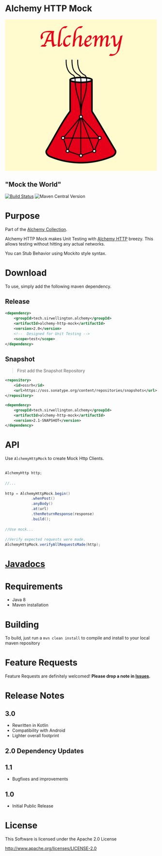 Alchemy HTTP Mock
==============================================
[<img src="https://raw.githubusercontent.com/SirWellington/alchemy/develop/Graphics/Logo/Alchemy-Logo-v7-name.png" width="500">](https://github.com/SirWellington/alchemy)

## "Mock the World"

[![Build Status](http://jenkins.redroma.tech/job/Alchemy%20HTTP%20Mock/badge/icon)](http://jenkins.redroma.tech/job/Alchemy%20HTTP%20Mock/)
![Maven Central Version](http://img.shields.io/maven-central/v/tech.sirwellington.alchemy/alchemy-http-mock.svg)

# Purpose
Part of the [Alchemy Collection](https://github.com/SirWellington/alchemy).

Alchemy HTTP Mock makes Unit Testing with [Alchemy HTTP](https://github.com/SirWellington/alchemy-http) breezy.
This allows testing without hitting any actual networks.

You can Stub Behavior using Mockito style syntax.

# Download

To use, simply add the following maven dependency.

## Release

```xml
<dependency>
	<groupId>tech.sirwellington.alchemy</groupId>
	<artifactId>alchemy-http-mock</artifactId>
    <version>2.0</version>
    <!--  Designed for Unit Testing -->
    <scope>test</scope>
</dependency>
```

## Snapshot

>First add the Snapshot Repository
```xml
<repository>
	<id>ossrh</id>
    <url>https://oss.sonatype.org/content/repositories/snapshots</url>
</repository>
```

```xml
<dependency>
	<groupId>tech.sirwellington.alchemy</groupId>
	<artifactId>alchemy-http-mock</artifactId>
	<version>2.1-SNAPSHOT</version>
</dependency>
```

# API

Use `AlchemyHttpMock` to create Mock Http Clients.

```java

AlchemyHttp http;

//...

http = AlchemyHttpMock.begin()
            .whenPost()
            .anyBody()
            .at(url)
            .thenReturnResponse(response)
            .build();

//Use mock...

//Verify expected requests were made.
AlchemyHttpMock.verifyAllRequestsMade(http);
```



# [Javadocs](http://www.javadoc.io/doc/tech.sirwellington.alchemy/alchemy-http-mock/)


# Requirements

+ Java 8
+ Maven installation

# Building
To build, just run a `mvn clean install` to compile and install to your local maven repository


# Feature Requests
Feature Requests are definitely welcomed! **Please drop a note in [Issues](https://github.com/SirWellington/alchemy-http-mock/issues).**

# Release Notes

## 3.0
+ Rewritten in Kotlin
+ Compatibility with Android
+ Lighter overall footprint

## 2.0 Dependency Updates

## 1.1
+ Bugfixes and improvements

## 1.0
+ Initial Public Release

# License

This Software is licensed under the Apache 2.0 License

http://www.apache.org/licenses/LICENSE-2.0
